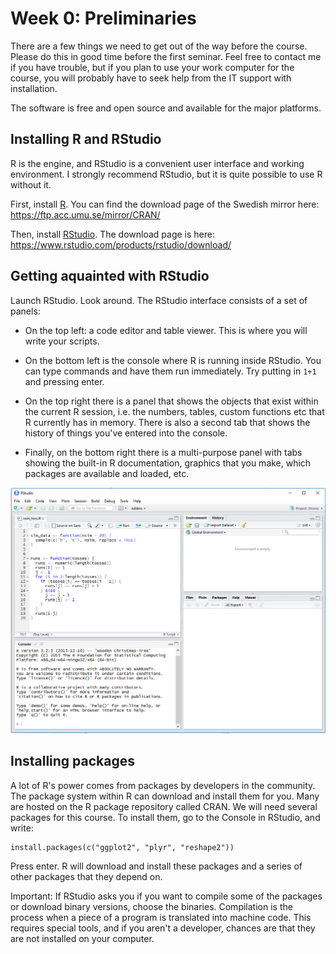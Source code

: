 # Week 0: Preliminaries

There are a few things we need to get out of the way before the course. Please do this in good time before the first seminar. Feel free to contact me if you have trouble, but if you plan to use your work computer for the course, you will probably have to seek help from the IT support with installation.

The software is free and open source and available for the major platforms.


## Installing R and RStudio

R is the engine, and RStudio is a convenient user interface and working environment. I strongly recommend RStudio, but it is quite possible to use R without it.

First, install [R](https://www.r-project.org/). You can find the download page of the Swedish mirror  here: <https://ftp.acc.umu.se/mirror/CRAN/>

Then, install [RStudio](https://www.rstudio.com/). The download page is here: <https://www.rstudio.com/products/rstudio/download/>


## Getting aquainted with RStudio

Launch RStudio. Look around. The RStudio interface consists of a set of panels:

* On the top left: a code editor and table viewer. This is where you will write your scripts.

* On the bottom left is the console where R is running inside RStudio. You can type commands and have them run immediately. Try putting in `1+1` and pressing enter.

* On the top right there is a panel that shows the objects that exist within the current R session, i.e. the numbers, tables, custom functions etc that R currently has in memory. There is also a second tab that shows the history of things you've entered into the console.

* Finally, on the bottom right there is a multi-purpose panel with tabs showing the built-in R documentation, graphics that you make, which packages are available and loaded, etc.

![Rstudio screenshot](rstudio.png "RStudio screenshot")


## Installing packages

A lot of R's power comes from packages by developers in the community. The package system within R can download and install them for you. Many are hosted on the R package repository called CRAN. We will need several packages for this course. To install them, go to the Console in RStudio, and write:

```
install.packages(c("ggplot2", "plyr", "reshape2"))
```

Press enter. R will download and install these packages and a series of other packages that they depend on. 

Important: If RStudio asks you if you want to compile some of the packages or download binary versions, choose the binaries. Compilation is the process when a piece of a program is translated into machine code. This requires special tools, and if you aren't a developer, chances are that they are not installed on your computer.
